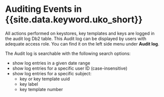 # Auditing Events in {{site.data.keyword.uko_short}}

All actions performed on keystores, key templates and keys are logged in the audit log Db2 table. This Audit log can be displayed by users with adequate access role. You can find it on the left side menu under **Audit log**.

The Audit log is searchable with the following search options:

* show log entries in a given date range
* show log entries for a specific user ID (case-insensitive)
* show log entries for a specific subject:
  * key or key template uuid
  * key label
  * key template number
